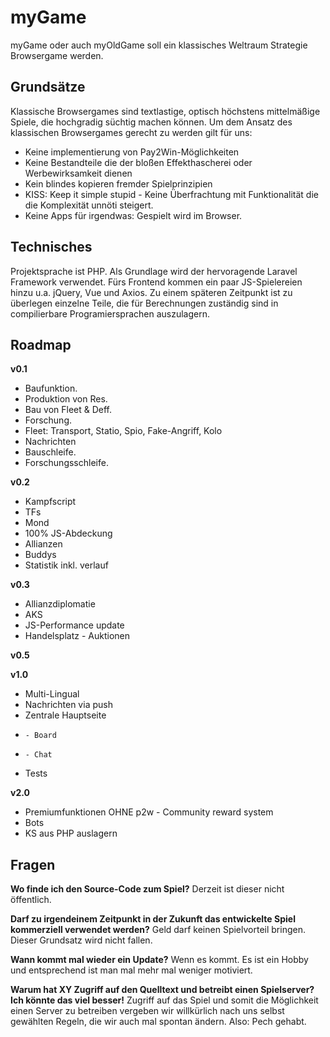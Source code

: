 # myGame
myGame oder auch myOldGame soll ein klassisches Weltraum Strategie Browsergame werden.

## Grundsätze
Klassische Browsergames sind textlastige, optisch höchstens mittelmäßige Spiele, die hochgradig süchtig machen können.
Um dem Ansatz des klassischen Browsergames gerecht zu werden gilt für uns:
* Keine implementierung von Pay2Win-Möglichkeiten
* Keine Bestandteile die der bloßen Effekthascherei oder Werbewirksamkeit dienen
* Kein blindes kopieren fremder Spielprinzipien
* KISS: Keep it simple stupid - Keine Überfrachtung mit Funktionalität die die Komplexität unnöti steigert.
* Keine Apps für irgendwas: Gespielt wird im Browser.

## Technisches
Projektsprache ist PHP. Als Grundlage wird der hervoragende Laravel Framework verwendet. Fürs Frontend kommen ein paar JS-Spielereien hinzu u.a. jQuery, Vue und Axios.
Zu einem späteren Zeitpunkt ist zu überlegen einzelne Teile, die für Berechnungen zuständig sind in compilierbare Programiersprachen auszulagern.

## Roadmap
**v0.1**
* Baufunktion.
* Produktion von Res.
* Bau von Fleet & Deff.
* Forschung.
* Fleet: Transport, Statio, Spio, Fake-Angriff, Kolo
* Nachrichten
* Bauschleife.
* Forschungsschleife.

**v0.2**
* Kampfscript
* TFs
* Mond
* 100% JS-Abdeckung
* Allianzen
* Buddys
* Statistik inkl. verlauf

**v0.3**
* Allianzdiplomatie
* AKS
* JS-Performance update
* Handelsplatz - Auktionen

**v0.5**


**v1.0**
* Multi-Lingual
* Nachrichten via push
* Zentrale Hauptseite
*     - Board
*     - Chat
* Tests

**v2.0**
* Premiumfunktionen OHNE p2w - Community reward system
* Bots
* KS aus PHP auslagern

## Fragen

**Wo finde ich den Source-Code zum Spiel?**
Derzeit ist dieser nicht öffentlich.

**Darf zu irgendeinem Zeitpunkt in der Zukunft das entwickelte Spiel kommerziell verwendet werden?**
Geld darf keinen Spielvorteil bringen. Dieser Grundsatz wird nicht fallen.

**Wann kommt mal wieder ein Update?**
Wenn es kommt. Es ist ein Hobby und entsprechend ist man mal mehr mal weniger motiviert.

**Warum hat XY Zugriff auf den Quelltext und betreibt einen Spielserver? Ich könnte das viel besser!**
Zugriff auf das Spiel und somit die Möglichkeit einen Server zu betreiben vergeben wir willkürlich nach uns selbst gewählten Regeln, die wir auch mal spontan ändern. Also: Pech gehabt.